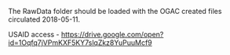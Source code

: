 The RawData folder should be loaded with the OGAC created files circulated 2018-05-11.

USAID access - https://drive.google.com/open?id=1Oqfq7jVPmKXF5KY7slqZkz8YuPuuMcf9